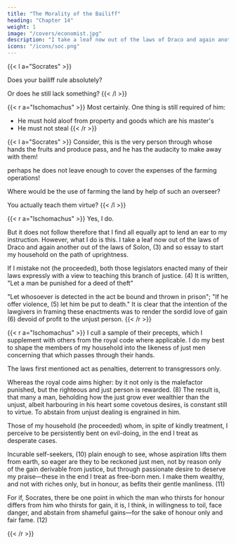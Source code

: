 ```yaml
---
title: "The Morality of the Bailiff"
heading: "Chapter 14"
weight: 1
image: "/covers/economist.jpg"
description: "I take a leaf now out of the laws of Draco and again another out of the laws of Solon and so essay to start my household on the path of uprightness"
icons: "/icons/soc.png"
---
```



{{< l a="Socrates" >}}
<!-- Supposing the man is now so fit to rule that he can compel obedience.  -->Does your bailiff rule absolutely? 

Or <!-- even though possessed of all the qualifications you have named, --> does he still lack something?
{{< /l >}}


{{< r a="Ischomachus" >}}
Most certainly. One thing is still required of him:
- He must hold aloof from property and goods which are his master's
- He must not steal
{{< /r >}}


{{< l a="Socrates" >}}
Consider, this is the very person through whose hands the fruits and produce pass, and he has the audacity to make away with them! 

perhaps he does not leave enough to cover the expenses of the farming operations! 

Where would be the use of farming the land by help of such an overseer? 

You actually teach them virtue? <!-- ! What really, justice!  -->
{{< /l >}}

{{< r a="Ischomachus" >}}
Yes, I do. 

But it does not follow therefore that I find all equally apt to lend an ear to my instruction. However, what I do is this. I take a leaf now out of the laws of Draco and again another out of the laws of Solon, (3) and so essay to start my household on the path of uprightness. 

If I mistake not (he proceeded), both those legislators enacted many of their laws expressly with a view to teaching this branch of justice. (4) It is written, "Let a man be punished for a deed of theft"

"Let whosoever is detected in the act be bound and thrown in prison"; "If he offer violence, (5) let him be put to death." It is clear that the intention of the lawgivers in framing these enactments was to render the sordid love of gain (6) devoid of profit to the unjust person.
{{< /r >}}

{{< r a="Ischomachus" >}}
I cull a sample of their precepts, which I supplement with others from the royal code <!-- (7) --> where applicable. I do my best to shape the members of my household into the likeness of just men concerning that which passes through their hands.

The laws first mentioned act as penalties, deterrent to transgressors only. 

Whereas the royal code aims higher: by it not only is the malefactor punished, but the righteous and just person is rewarded. (8) The result is, that many a man, beholding how the just grow ever wealthier than the unjust, albeit harbouring in his heart some covetous desires, is constant still to virtue. To abstain from unjust dealing is engrained in him. 

<!-- (9) (3) Cobet, "Pros. Xen." cf. Plut. "Solon," xvii. {proton men oun tous Drakontos nomous aneile k.t.l.} "First, then, he repealed all Draco's laws, except those concerning homicide, because they were too severe and the punishments too great; for death was appointed for almost all offences, insomuch that those that were convicted of idleness were to die, and those that stole a cabbage or an apple to suffer even as villains that committed sacrilege or murder" (Clough, i. 184). See Aul. Gell. "N. A." xi. 13.  -->

Those of my household (he proceeded) whom, in spite of kindly treatment, I perceive to be persistently bent on evil-doing, in the end I treat as desperate cases. 

Incurable self-seekers, (10) plain enough to see, whose aspiration lifts them from earth, so eager are they to be reckoned just men, not by reason only of the gain derivable from justice, but through passionate desire to deserve my praise—these in the end I treat as free-born men. I make them wealthy, and not with riches only, but in honour, as befits their gentle manliness. (11)

For if, Socrates, there be one point in which the man who thirsts for honour differs from him who thirsts for gain, it is, I think, in willingness to toil, face danger, and abstain from shameful gains—for the sake of honour only and fair fame. (12) 

<!-- (10) Lit. "Those, on the other hand, whom I discover to be roused" (to honesty—not solely because honesty is the best policy). (11) Or, "men of fair and noble type"; "true gentlemen." This passage suggests the "silver lining to the cloud" of slavery. 
 -->
{{< /r >}}